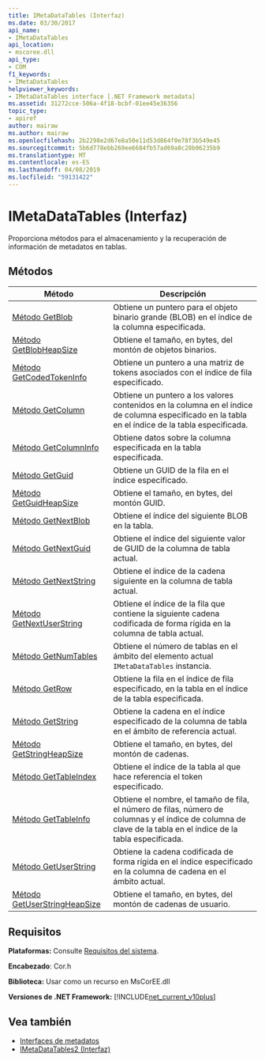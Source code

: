 ```yaml
---
title: IMetaDataTables (Interfaz)
ms.date: 03/30/2017
api_name:
- IMetaDataTables
api_location:
- mscoree.dll
api_type:
- COM
f1_keywords:
- IMetaDataTables
helpviewer_keywords:
- IMetaDataTables interface [.NET Framework metadata]
ms.assetid: 31272cce-506a-4f18-bcbf-01ee45e36356
topic_type:
- apiref
author: mairaw
ms.author: mairaw
ms.openlocfilehash: 2b2298e2d67e8a50e11d53d864f0e78f3b549e45
ms.sourcegitcommit: 5b6d778ebb269ee6684fb57ad69a8c28b06235b9
ms.translationtype: MT
ms.contentlocale: es-ES
ms.lasthandoff: 04/08/2019
ms.locfileid: "59131422"
---
```

# <a name="imetadatatables-interface"></a>IMetaDataTables (Interfaz)
Proporciona métodos para el almacenamiento y la recuperación de información de metadatos en tablas.  
  
## <a name="methods"></a>Métodos  
  
|Método|Descripción|  
|------------|-----------------|  
|[Método GetBlob](../../../../docs/framework/unmanaged-api/metadata/imetadatatables-getblob-method.md)|Obtiene un puntero para el objeto binario grande (BLOB) en el índice de la columna especificada.|  
|[Método GetBlobHeapSize](../../../../docs/framework/unmanaged-api/metadata/imetadatatables-getblobheapsize-method.md)|Obtiene el tamaño, en bytes, del montón de objetos binarios.|  
|[Método GetCodedTokenInfo](../../../../docs/framework/unmanaged-api/metadata/imetadatatables-getcodedtokeninfo-method.md)|Obtiene un puntero a una matriz de tokens asociados con el índice de fila especificado.|  
|[Método GetColumn](../../../../docs/framework/unmanaged-api/metadata/imetadatatables-getcolumn-method.md)|Obtiene un puntero a los valores contenidos en la columna en el índice de columna especificado en la tabla en el índice de la tabla especificada.|  
|[Método GetColumnInfo](../../../../docs/framework/unmanaged-api/metadata/imetadatatables-getcolumninfo-method.md)|Obtiene datos sobre la columna especificada en la tabla especificada.|  
|[Método GetGuid](../../../../docs/framework/unmanaged-api/metadata/imetadatatables-getguid-method.md)|Obtiene un GUID de la fila en el índice especificado.|  
|[Método GetGuidHeapSize](../../../../docs/framework/unmanaged-api/metadata/imetadatatables-getguidheapsize-method.md)|Obtiene el tamaño, en bytes, del montón GUID.|  
|[Método GetNextBlob](../../../../docs/framework/unmanaged-api/metadata/imetadatatables-getnextblob-method.md)|Obtiene el índice del siguiente BLOB en la tabla.|  
|[Método GetNextGuid](../../../../docs/framework/unmanaged-api/metadata/imetadatatables-getnextguid-method.md)|Obtiene el índice del siguiente valor de GUID de la columna de tabla actual.|  
|[Método GetNextString](../../../../docs/framework/unmanaged-api/metadata/imetadatatables-getnextstring-method.md)|Obtiene el índice de la cadena siguiente en la columna de tabla actual.|  
|[Método GetNextUserString](../../../../docs/framework/unmanaged-api/metadata/imetadatatables-getnextuserstring-method.md)|Obtiene el índice de la fila que contiene la siguiente cadena codificada de forma rígida en la columna de tabla actual.|  
|[Método GetNumTables](../../../../docs/framework/unmanaged-api/metadata/imetadatatables-getnumtables-method.md)|Obtiene el número de tablas en el ámbito del elemento actual `IMetaDataTables` instancia.|  
|[Método GetRow](../../../../docs/framework/unmanaged-api/metadata/imetadatatables-getrow-method.md)|Obtiene la fila en el índice de fila especificado, en la tabla en el índice de la tabla especificada.|  
|[Método GetString](../../../../docs/framework/unmanaged-api/metadata/imetadatatables-getstring-method.md)|Obtiene la cadena en el índice especificado de la columna de tabla en el ámbito de referencia actual.|  
|[Método GetStringHeapSize](../../../../docs/framework/unmanaged-api/metadata/imetadatatables-getstringheapsize-method.md)|Obtiene el tamaño, en bytes, del montón de cadenas.|  
|[Método GetTableIndex](../../../../docs/framework/unmanaged-api/metadata/imetadatatables-gettableindex-method.md)|Obtiene el índice de la tabla al que hace referencia el token especificado.|  
|[Método GetTableInfo](../../../../docs/framework/unmanaged-api/metadata/imetadatatables-gettableinfo-method.md)|Obtiene el nombre, el tamaño de fila, el número de filas, número de columnas y el índice de columna de clave de la tabla en el índice de la tabla especificada.|  
|[Método GetUserString](../../../../docs/framework/unmanaged-api/metadata/imetadatatables-getuserstring-method.md)|Obtiene la cadena codificada de forma rígida en el índice especificado en la columna de cadena en el ámbito actual.|  
|[Método GetUserStringHeapSize](../../../../docs/framework/unmanaged-api/metadata/imetadatatables-getuserstringheapsize-method.md)|Obtiene el tamaño, en bytes, del montón de cadenas de usuario.|  
  
## <a name="requirements"></a>Requisitos  
 **Plataformas:** Consulte [Requisitos del sistema](../../../../docs/framework/get-started/system-requirements.md).  
  
 **Encabezado**: Cor.h  
  
 **Biblioteca:** Usar como un recurso en MsCorEE.dll  
  
 **Versiones de .NET Framework:** [!INCLUDE[net_current_v10plus](../../../../includes/net-current-v10plus-md.md)]  
  
## <a name="see-also"></a>Vea también

- [Interfaces de metadatos](../../../../docs/framework/unmanaged-api/metadata/metadata-interfaces.md)
- [IMetaDataTables2 (Interfaz)](../../../../docs/framework/unmanaged-api/metadata/imetadatatables2-interface.md)
